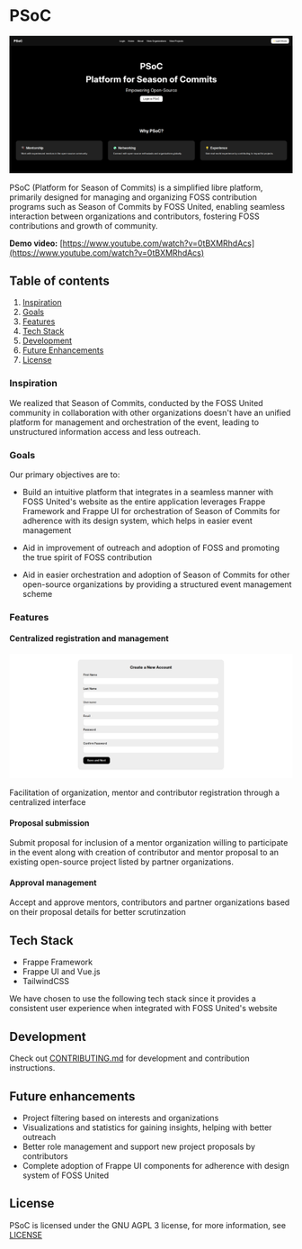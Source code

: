# PSoC

![Home](./assets/images/home.png)

PSoC (Platform for Season of Commits) is a simplified libre platform, primarily designed for managing and organizing FOSS contribution programs such as Season of Commits by FOSS United, enabling seamless interaction between organizations and contributors, fostering FOSS contributions and growth of community.

**Demo video:** [https://www.youtube.com/watch?v=0tBXMRhdAcs](https://www.youtube.com/watch?v=0tBXMRhdAcs)

## Table of contents

1. [Inspiration](#inspiration)
2. [Goals](#goals)
3. [Features](#features)
4. [Tech Stack](#tech-stack)
5. [Development](#development)
6. [Future Enhancements](#future-enhancements)
7. [License](#license)


### Inspiration

We realized that Season of Commits, conducted by the FOSS United community in collaboration with other organizations doesn't have an unified platform for management and orchestration of the event, leading to unstructured information access and less outreach.

### Goals

Our primary objectives are to:

- Build an intuitive platform that integrates in a seamless manner with FOSS United's website as the entire application leverages Frappe Framework and Frappe UI for orchestration of Season of Commits for adherence with its design system, which helps in easier event management

- Aid in improvement of outreach and adoption of FOSS and promoting the true spirit of FOSS contribution

- Aid in easier orchestration and adoption of Season of Commits for other open-source organizations by providing a structured event management scheme

### Features

#### Centralized registration and management

![Register](./assets/images/registration.png)

Facilitation of organization, mentor and contributor registration through a centralized interface

#### Proposal submission

Submit proposal for inclusion of a mentor organization willing to participate in the event along with creation of contributor and mentor proposal to an existing open-source project listed by partner organizations.

#### Approval management

Accept and approve mentors, contributors and partner organizations based on their proposal details for better scrutinzation

## Tech Stack

- Frappe Framework
- Frappe UI and Vue.js
- TailwindCSS

We have chosen to use the following tech stack since it provides a consistent user experience when integrated with FOSS United's website 

## Development

Check out [CONTRIBUTING.md](./CONTRIBUTING.md) for development and contribution instructions.

## Future enhancements

- Project filtering  based on interests and organizations
- Visualizations and statistics for gaining insights, helping with better outreach
- Better role management and support new project proposals by contributors
- Complete adoption of Frappe UI components for adherence with design system of FOSS United

## License

PSoC is licensed under the GNU AGPL 3 license, for more information, see [LICENSE](./LICENSE)